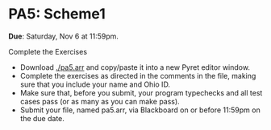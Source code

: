 # PA5: Scheme1

**Due**: Saturday, Nov 6 at 11:59pm.

Complete the Exercises

* Download [./pa5.arr](pa5.arr) and copy/paste it into a new Pyret editor window.
* Complete the exercises as directed in the comments in the file, making sure that you include your name and Ohio ID.
* Make sure that, before you submit, your program typechecks and all test cases pass (or as many as you can make pass).
* Submit your file, named pa5.arr, via Blackboard on or before 11:59pm on the due date.

